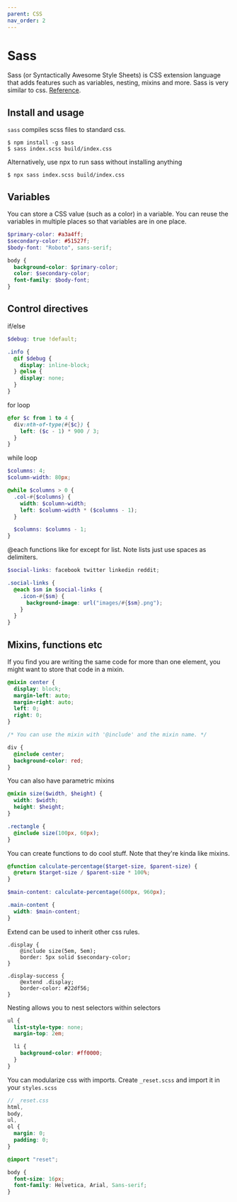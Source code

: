 ```yaml
---
parent: CSS
nav_order: 2
---
```


# Sass

Sass (or Syntactically Awesome Style Sheets) is CSS extension language that adds features such as variables, nesting, mixins and more. Sass is very similar to css. [Reference](https://learnxinyminutes.com/docs/sass/).

## Install and usage

`sass` compiles scss files to standard css.

```
$ npm install -g sass
$ sass index.scss build/index.css
```

Alternatively, use npx to run sass without installing anything

```
$ npx sass index.scss build/index.css
```

## Variables

You can store a CSS value (such as a color) in a variable. You can reuse the variables in multiple places so that variables are in one place.

```scss
$primary-color: #a3a4ff;
$secondary-color: #51527f;
$body-font: "Roboto", sans-serif;

body {
  background-color: $primary-color;
  color: $secondary-color;
  font-family: $body-font;
}
```

## Control directives

if/else

```scss
$debug: true !default;

.info {
  @if $debug {
    display: inline-block;
  } @else {
    display: none;
  }
}
```

for loop

```scss
@for $c from 1 to 4 {
  div:nth-of-type(#{$c}) {
    left: ($c - 1) * 900 / 3;
  }
}
```

while loop

```scss
$columns: 4;
$column-width: 80px;

@while $columns > 0 {
  .col-#{$columns} {
    width: $column-width;
    left: $column-width * ($columns - 1);
  }

  $columns: $columns - 1;
}
```

@each functions like for except for list. Note lists just use spaces as delimiters.

```scss
$social-links: facebook twitter linkedin reddit;

.social-links {
  @each $sm in $social-links {
    .icon-#{$sm} {
      background-image: url("images/#{$sm}.png");
    }
  }
}
```

## Mixins, functions etc

If you find you are writing the same code for more than one element, you might want to store that code in a mixin.

```scss
@mixin center {
  display: block;
  margin-left: auto;
  margin-right: auto;
  left: 0;
  right: 0;
}

/* You can use the mixin with '@include' and the mixin name. */

div {
  @include center;
  background-color: red;
}
```

You can also have parametric mixins

```scss
@mixin size($width, $height) {
  width: $width;
  height: $height;
}

.rectangle {
  @include size(100px, 60px);
}
```

You can create functions to do cool stuff. Note that they're kinda like mixins.

```scss
@function calculate-percentage($target-size, $parent-size) {
  @return $target-size / $parent-size * 100%;
}

$main-content: calculate-percentage(600px, 960px);

.main-content {
  width: $main-content;
}
```

Extend can be used to inherit other css rules.

```
.display {
    @include size(5em, 5em);
    border: 5px solid $secondary-color;
}

.display-success {
    @extend .display;
    border-color: #22df56;
}
```

Nesting allows you to nest selectors within selectors

```scss
ul {
  list-style-type: none;
  margin-top: 2em;

  li {
    background-color: #ff0000;
  }
}
```

You can modularize css with imports. Create `_reset.scss` and import it in your `styles.scss`

```scss
// _reset.css
html,
body,
ul,
ol {
  margin: 0;
  padding: 0;
}
```

```scss
@import "reset";

body {
  font-size: 16px;
  font-family: Helvetica, Arial, Sans-serif;
}
```
